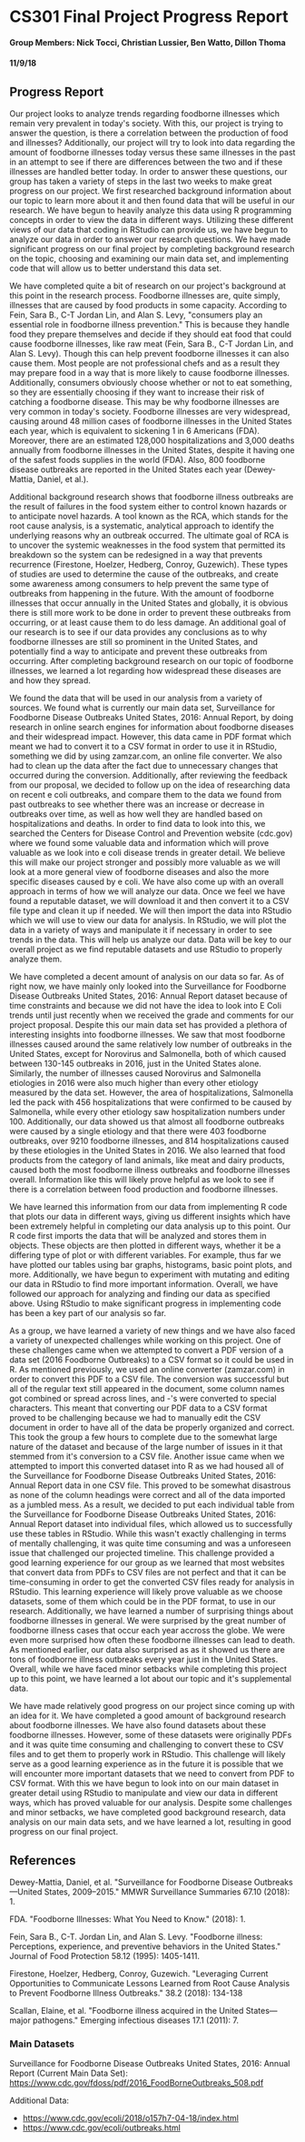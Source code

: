 # CS301 Final Project Progress Report
#### Group Members: Nick Tocci, Christian Lussier, Ben Watto, Dillon Thoma
#### 11/9/18

## Progress Report
<!-- Intro -->
Our project looks to analyze trends regarding foodborne illnesses which remain very prevalent in today's society. With this, our project is trying to answer the question, is there a correlation between the production of food and illnesses? Additionally, our project will try to look into data regarding the amount of foodborne illnesses today versus these same illnesses in the past in an attempt to see if there are differences between the two and if these illnesses are handled better today. In order to answer these questions, our group has taken a variety of steps in the last two weeks to make great progress on our project. We first researched background information about our topic to learn more about it and then found data that will be useful in our research. We have begun to heavily analyze this data using R programming concepts in order to view the data in different ways. Utilizing these different views of our data that coding in RStudio can provide us, we have begun to analyze our data in order to answer our research questions. We have made significant progress on our final project by completing background research on the topic, choosing and examining our main data set, and implementing code that will allow us to better understand this data set.

<!-- Paragraph about how we have conducted necessary research on the background -->
We have completed quite a bit of research on our project's background at this point in the research process. Foodborne illnesses are, quite simply, illnesses that are caused by food products in some capacity. According to Fein, Sara B., C-T Jordan Lin, and Alan S. Levy, "consumers play an essential role in foodborne illness prevention." This is because they handle food they prepare themselves and decide if they should eat food that could cause foodborne illnesses, like raw meat (Fein, Sara B., C-T Jordan Lin, and Alan S. Levy). Though this can help prevent foodborne illnesses it can also cause them. Most people are not professional chefs and as a result they may prepare food in a way that is more likely to cause foodborne illnesses. Additionally, consumers obviously choose whether or not to eat something, so they are essentially choosing if they want to increase their risk of catching a foodborne disease. This may be why foodborne illnesses are very common in today's society. Foodborne illnesses are very widespread, causing around 48 million cases of foodborne illnesses in the United States each year, which is equivalent to sickening 1 in 6 Americans (FDA). Moreover, there are an estimated 128,000 hospitalizations and 3,000 deaths annually from foodborne illnesses in the United States, despite it having one of the safest foods supplies in the world (FDA). Also, 800 foodborne disease outbreaks are reported in the United States each year (Dewey-Mattia, Daniel, et al.).

<!-- Additional paragraph about how we have conducted necessary research on the background -->
Additional background research shows that foodborne illness outbreaks are the result of failures in the food system either to control known hazards or to anticipate novel hazards. A tool known as the RCA, which stands for the root cause analysis, is a systematic, analytical approach to identify the underlying reasons why an outbreak occurred. The ultimate goal of RCA is to uncover the systemic weaknesses in the food system that permitted its breakdown so the system can be redesigned in a way that prevents recurrence (Firestone, Hoelzer, Hedberg, Conroy, Guzewich). These types of studies are used to determine the cause of the outbreaks, and create some awareness among consumers to help prevent the same type of outbreaks from happening in the future. With the amount of foodborne illnesses that occur annually in the United States and globally, it is obvious there is still more work to be done in order to prevent these outbreaks from occurring, or at least cause them to do less damage. An additional goal of our research is to see if our data provides any conclusions as to why foodborne illnesses are still so prominent in the United States, and potentially find a way to anticipate and prevent these outbreaks from occurring. After completing background research on our topic of foodborne illnesses, we learned a lot regarding how widespread these diseases are and how they spread.

<!-- P for How we found the data, converted it, approach we have decided upon to analyze it -->
We found the data that will be used in our analysis from a variety of sources. We found what is currently our main data set, Surveillance for Foodborne Disease Outbreaks United States, 2016: Annual Report, by doing research in online search engines for information about foodborne diseases and their widespread impact. However, this data came in PDF format which meant we had to convert it to a CSV format in order to use it in RStudio, something we did by using zamzar.com, an online file converter. We also had to clean up the data after the fact due to unnecessary changes that occurred during the conversion. Additionally, after reviewing the feedback from our proposal, we decided to follow up on the idea of researching data on recent e coli outbreaks, and compare them to the data we found from past outbreaks to see whether there was an increase or decrease in outbreaks over time, as well as how well they are handled based on hospitalizations and deaths. In order to find data to look into this, we searched the Centers for Disease Control and Prevention website (cdc.gov) where we found some valuable data and information which will prove valuable as we look into e coli disease trends in greater detail. We believe this will make our project stronger and possibly more valuable as we will look at a more general view of foodborne diseases and also the more specific diseases caused by e coli. We have also come up with an overall approach in terms of how we will analyze our data. Once we feel we have found a reputable dataset, we will download it and then convert it to a CSV file type and clean it up if needed. We will then import the data into RStudio which we will use to view our data for analysis. In RStudio, we will plot the data in a variety of ways and manipulate it if necessary in order to see trends in the data. This will help us analyze our data. Data will be key to our overall project as we find reputable datasets and use RStudio to properly analyze them.

<!-- P for What we have found from the data so far. -->
We have completed a decent amount of analysis on our data so far. As of right now, we have mainly only looked into the Surveillance for Foodborne Disease Outbreaks United States, 2016: Annual Report dataset because of time constraints and because we did not have the idea to look into E Coli trends until just recently when we received the grade and comments for our project proposal. Despite this our main data set has provided a plethora of interesting insights into foodborne illnesses. We saw that most foodborne illnesses caused around the same relatively low number of outbreaks in the United States, except for Norovirus and Salmonella, both of which caused between 130-145 outbreaks in 2016, just in the United States alone. Similarly, the number of illnesses caused Norovirus and Salmonella etiologies in 2016 were also much higher than every other etiology measured by the data set. However, the area of hospitalizations, Salmonella led the pack with 456 hospitalizations that were confirmed to be caused by Salmonella, while every other etiology saw hospitalization numbers under 100. Additionally, our data showed us that almost all foodborne outbreaks were caused by a single etiology and that there were 403 foodborne outbreaks, over 9210 foodborne illnesses, and 814 hospitalizations caused by these etiologies in the United States in 2016. We also learned that food products from the category of land animals, like meat and dairy products, caused both the most foodborne illness outbreaks and foodborne illnesses overall. Information like this will likely prove helpful as we look to see if there is a correlation between food production and foodborne illnesses.

<!-- P for How we have made significant progress towards implementation. -->
We have learned this information from our data from implementing R code that plots our data in different ways, giving us different insights which have been extremely helpful in completing our data analysis up to this point. Our R code first imports the data that will be analyzed and stores them in objects. These objects are then plotted in different ways, whether it be a differing type of plot or with different variables. For example, thus far we have plotted our tables using bar graphs, histograms, basic point plots, and more. Additionally, we have begun to experiment with mutating and editing our data in RStudio to find more important information. Overall, we have followed our approach for analyzing and finding our data as specified above. Using RStudio to make significant progress in implementing code has been a key part of our analysis so far.

<!-- P for New things we have learned and unexpected challenges we have faced. -->
As a group, we have learned a variety of new things and we have also faced a variety of unexpected challenges while working on this project. One of these challenges came when we attempted to convert a PDF version of a data set (2016 Foodborne Outbreaks) to a CSV format so it could be used in R. As mentioned previously, we used an online converter (zamzar.com) in order to convert this PDF to a CSV file. The conversion was successful but all of the regular  text still appeared in the document, some column names got combined or spread across lines, and -'s were converted to special characters. This meant that converting our PDF data to a CSV format proved to be challenging because we had to manually edit the CSV document in order to have all of the data be properly organized and correct. This took the group a few hours to complete due to the somewhat large nature of the dataset and because of the large number of issues in it that stemmed from it's conversion to a CSV file. Another issue came when we attempted to import this converted dataset into R as we had housed all of the Surveillance for Foodborne Disease Outbreaks United States, 2016: Annual Report data in one CSV file. This proved to be somewhat disastrous as none of the column headings were correct and all of the data imported as a jumbled mess. As a result, we decided to put each individual table from the Surveillance for Foodborne Disease Outbreaks United States, 2016: Annual Report dataset into individual files, which allowed us to successfully use these tables in RStudio. While this wasn't exactly challenging in terms of mentally challenging, it was quite time consuming and was a unforeseen issue that challenged our projected timeline. This challenge provided a good learning experience for our group as we learned that most websites that convert data from PDFs to CSV files are not perfect and that it can be time-consuming in order to get the converted CSV files ready for analysis in RStudio. This learning experience will likely prove valuable as we choose datasets, some of them which could be in the PDF format, to use in our research. Additionally, we have learned a number of surprising things about foodborne illnesses in general. We were surprised by the great number of foodborne illness cases that occur each year accross the globe. We were even more surprised how often these foodborne illnesses can lead to death. As mentioned earlier, our data also surprised as as it showed us there are tons of foodborne illness outbreaks every year just in the United States. Overall, while we have faced minor setbacks while completing this project up to this point, we have learned a lot about our topic and it's supplemental data.

<!-- Conclusion -->
We have made relatively good progress on our project since coming up with an idea for it. We have completed a good amount of background research about foodborne illnesses. We have also found datasets about these foodborne illnesses. However, some of these datasets were originally PDFs and it was quite time consuming and challenging to convert these to CSV files and to get them to properly work in RStudio. This challenge will likely serve as a good learning experience as in the future it is possible that we will encounter more important datasets that we need to convert from PDF to CSV format. With this we have begun to look into on our main dataset in greater detail using RStudio to manipulate and view our data in different ways, which has proved valuable for our analysis. Despite some challenges and minor setbacks, we have completed good background research, data analysis on our main data sets, and we have learned a lot, resulting in good progress on our final project.

## References
Dewey-Mattia, Daniel, et al. "Surveillance for Foodborne Disease Outbreaks—United States, 2009–2015." MMWR Surveillance Summaries 67.10 (2018): 1.

FDA. "Foodborne Illnesses: What You Need to Know." (2018): 1.

Fein, Sara B., C-T. Jordan Lin, and Alan S. Levy. "Foodborne illness: Perceptions, experience, and preventive behaviors in the United States." Journal of Food Protection 58.12 (1995): 1405-1411.

Firestone, Hoelzer, Hedberg, Conroy, Guzewich. "Leveraging Current Opportunities to Communicate Lessons Learned from Root Cause Analysis to Prevent Foodborne Illness Outbreaks." 38.2 (2018): 134-138

Scallan, Elaine, et al. "Foodborne illness acquired in the United States—major pathogens." Emerging infectious diseases 17.1 (2011): 7.

### Main Datasets
Surveillance for Foodborne Disease Outbreaks United States, 2016: Annual Report (Current Main Data Set): https://www.cdc.gov/fdoss/pdf/2016_FoodBorneOutbreaks_508.pdf

Additional Data:
- https://www.cdc.gov/ecoli/2018/o157h7-04-18/index.html
- https://www.cdc.gov/ecoli/outbreaks.html
